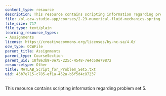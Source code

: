 ```yaml
---
content_type: resource
description: This resource contains scripting information regarding problem set 5.
file: /ol-ocw-studio-app/courses/2-29-numerical-fluid-mechanics-spring-2015/45b7e715c785ef1a452ab5f5d4c87237_MATLAB_Script_for_Problem_Set5.txt
file_size: 717
file_type: text/plain
learning_resource_types:
- Assignments
license: https://creativecommons.org/licenses/by-nc-sa/4.0/
ocw_type: OCWFile
parent_title: Assignments
parent_type: CourseSection
parent_uid: 18f8e3b9-0e75-225c-4548-7e4c60e79872
resourcetype: Other
title: MATLAB_Script_for_Problem_Set5.txt
uid: 45b7e715-c785-ef1a-452a-b5f5d4c87237
---
```

This resource contains scripting information regarding problem set 5.
